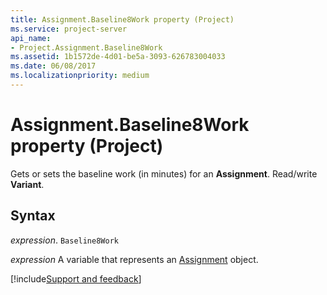 ```yaml
---
title: Assignment.Baseline8Work property (Project)
ms.service: project-server
api_name:
- Project.Assignment.Baseline8Work
ms.assetid: 1b1572de-4d01-be5a-3093-626783004033
ms.date: 06/08/2017
ms.localizationpriority: medium
---
```



# Assignment.Baseline8Work property (Project)

Gets or sets the baseline work (in minutes) for an **Assignment**. Read/write **Variant**.


## Syntax

_expression_. `Baseline8Work`

_expression_ A variable that represents an [Assignment](./Project.Assignment.md) object.

[!include[Support and feedback](~/includes/feedback-boilerplate.md)]